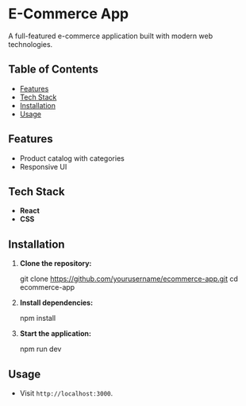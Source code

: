 # E-Commerce App

A full-featured e-commerce application built with modern web technologies.

## Table of Contents

- [Features](#features)
- [Tech Stack](#tech-stack)
- [Installation](#installation)
- [Usage](#usage)

## Features

- Product catalog with categories
- Responsive UI

## Tech Stack

- **React** 
- **CSS** 


## Installation

1. **Clone the repository:**
    
    git clone https://github.com/yourusername/ecommerce-app.git
    cd ecommerce-app


2. **Install dependencies:**

      npm install



4. **Start the application:**

      npm run dev
      
      

## Usage

- Visit `http://localhost:3000`.


